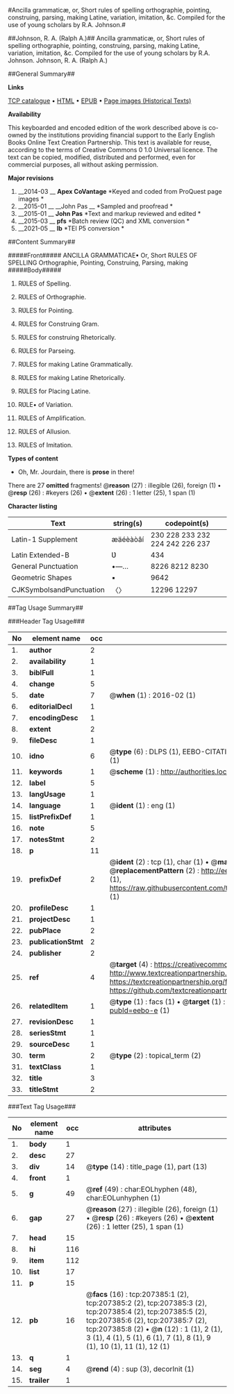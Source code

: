 #Ancilla grammaticæ, or, Short rules of spelling orthographie, pointing, construing, parsing, making Latine, variation, imitation, &c. Compiled for the use of young scholars by R.A. Johnson.#

##Johnson, R. A. (Ralph A.)##
Ancilla grammaticæ, or, Short rules of spelling orthographie, pointing, construing, parsing, making Latine, variation, imitation, &c. Compiled for the use of young scholars by R.A. Johnson.
Johnson, R. A. (Ralph A.)

##General Summary##

**Links**

[TCP catalogue](http://www.ota.ox.ac.uk/tcp/)  • 
[HTML](http://tei.it.ox.ac.uk/tcp/Texts-HTML/free/B25/B25299.html)  • 
[EPUB](http://tei.it.ox.ac.uk/tcp/Texts-EPUB/free/B25/B25299.epub) • 
[Page images (Historical Texts)](https://historicaltexts.jisc.ac.uk/eebo-48133570e)

**Availability**

This keyboarded and encoded edition of the work described above is co-owned by the
    institutions providing financial support to the Early English Books Online Text Creation
    Partnership. This text is available for reuse, according to the terms of  Creative Commons 0 1.0 Universal
    licence. The text can be copied, modified, distributed and performed, even for commercial
    purposes, all without asking permission.

**Major revisions**

1. __2014-03 __ __Apex CoVantage__ *Keyed and coded from ProQuest page images *
1. __2015-01 __ __John Pas __ *Sampled and proofread *
1. __2015-01 __ __John Pas__ *Text and markup reviewed and edited *
1. __2015-03 __ __pfs__ *Batch review (QC) and XML conversion *
1. __2021-05 __ __lb__ *TEI P5 conversion *

##Content Summary##

#####Front#####
ANCILLA GRAMMATICAE▪ Or, Short RULES OF SPELLING Orthographie, Pointing, Construing, Parsing, making
#####Body#####

1. RƲLES of Spelling.

1. RƲLES of Orthographie.

1. RƲLES for Pointing.

1. RƲLES for Construing Gram.

1. RƲLES for construing Rhetorically.

1. RƲLES for Parseing.

1. RƲLES for making Latine Grammatically.

1. RƲLES for making Latine Rhetorically.

1. RƲLES for Placing Latine.

1. RƲLE• of Variation.

1. RƲLES of Amplification.

1. RƲLES of Allusion.

1. RƲLES of Imitation.

**Types of content**

  * Oh, Mr. Jourdain, there is **prose** in there!

There are 27 **omitted** fragments! 
 @__reason__ (27) : illegible (26), foreign (1)  •  @__resp__ (26) : #keyers (26)  •  @__extent__ (26) : 1 letter (25), 1 span (1)

**Character listing**


|Text|string(s)|codepoint(s)|
|---|---|---|
|Latin-1 Supplement|æäéèàòâí|230 228 233 232 224 242 226 237|
|Latin Extended-B|Ʋ|434|
|General Punctuation|•—…|8226 8212 8230|
|Geometric Shapes|▪|9642|
|CJKSymbolsandPunctuation|〈〉|12296 12297|

##Tag Usage Summary##

###Header Tag Usage###

|No|element name|occ|attributes|
|---|---|---|---|
|1.|__author__|2||
|2.|__availability__|1||
|3.|__biblFull__|1||
|4.|__change__|5||
|5.|__date__|7| @__when__ (1) : 2016-02 (1)|
|6.|__editorialDecl__|1||
|7.|__encodingDesc__|1||
|8.|__extent__|2||
|9.|__fileDesc__|1||
|10.|__idno__|6| @__type__ (6) : DLPS (1), EEBO-CITATION (1), VID (1), EEBO-PROQUEST (1), STC (1), OCLC (1)|
|11.|__keywords__|1| @__scheme__ (1) : http://authorities.loc.gov/ (1)|
|12.|__label__|5||
|13.|__langUsage__|1||
|14.|__language__|1| @__ident__ (1) : eng (1)|
|15.|__listPrefixDef__|1||
|16.|__note__|5||
|17.|__notesStmt__|2||
|18.|__p__|11||
|19.|__prefixDef__|2| @__ident__ (2) : tcp (1), char (1)  •  @__matchPattern__ (2) : ([0-9\-]+):([0-9IVX]+) (1), (.+) (1)  •  @__replacementPattern__ (2) : http://eebo.chadwyck.com/downloadtiff?vid=$1&page=$2 (1), https://raw.githubusercontent.com/textcreationpartnership/Texts/master/tcpchars.xml#$1 (1)|
|20.|__profileDesc__|1||
|21.|__projectDesc__|1||
|22.|__pubPlace__|2||
|23.|__publicationStmt__|2||
|24.|__publisher__|2||
|25.|__ref__|4| @__target__ (4) : https://creativecommons.org/publicdomain/zero/1.0/ (1), http://www.textcreationpartnership.org/docs/. (1), https://textcreationpartnership.org/faq/#faq05 (1), https://github.com/textcreationpartnership (1)|
|26.|__relatedItem__|1| @__type__ (1) : facs (1)  •  @__target__ (1) : https://data.historicaltexts.jisc.ac.uk/view?pubId=eebo-e (1)|
|27.|__revisionDesc__|1||
|28.|__seriesStmt__|1||
|29.|__sourceDesc__|1||
|30.|__term__|2| @__type__ (2) : topical_term (2)|
|31.|__textClass__|1||
|32.|__title__|3||
|33.|__titleStmt__|2||


###Text Tag Usage###

|No|element name|occ|attributes|
|---|---|---|---|
|1.|__body__|1||
|2.|__desc__|27||
|3.|__div__|14| @__type__ (14) : title_page (1), part (13)|
|4.|__front__|1||
|5.|__g__|49| @__ref__ (49) : char:EOLhyphen (48), char:EOLunhyphen (1)|
|6.|__gap__|27| @__reason__ (27) : illegible (26), foreign (1)  •  @__resp__ (26) : #keyers (26)  •  @__extent__ (26) : 1 letter (25), 1 span (1)|
|7.|__head__|15||
|8.|__hi__|116||
|9.|__item__|112||
|10.|__list__|17||
|11.|__p__|15||
|12.|__pb__|16| @__facs__ (16) : tcp:207385:1 (2), tcp:207385:2 (2), tcp:207385:3 (2), tcp:207385:4 (2), tcp:207385:5 (2), tcp:207385:6 (2), tcp:207385:7 (2), tcp:207385:8 (2)  •  @__n__ (12) : 1 (1), 2 (1), 3 (1), 4 (1), 5 (1), 6 (1), 7 (1), 8 (1), 9 (1), 10 (1), 11 (1), 12 (1)|
|13.|__q__|1||
|14.|__seg__|4| @__rend__ (4) : sup (3), decorInit (1)|
|15.|__trailer__|1||
